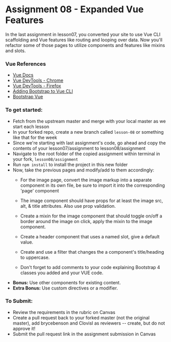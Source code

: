 # Assignment 08 - Expanded Vue Features

In the last assignment in lesson07, you converted your site to use Vue CLI scaffolding and Vue features like routing and looping over data. Now you'll refactor some of those pages to utilize components and features like mixins and slots. 

### Vue References
- [Vue Docs](https://vuejs.org/v2/guide/)
- [Vue DevTools - Chrome](https://chrome.google.com/webstore/detail/vuejs-devtools/nhdogjmejiglipccpnnnanhbledajbpd?hl=en)
- [Vue DevTools - Firefox](https://addons.mozilla.org/en-US/firefox/addon/vue-js-devtools/)
- [Adding Bootstrap to Vue CLI](https://travishorn.com/adding-bootstrap-to-a-vue-cli-project-98c2a30e0ed0)
- [Bootstrap Vue](https://bootstrap-vue.js.org/docs/)

### To get started:
- 	Fetch from the upstream master and merge with your local master as we start each lesson
-	In your forked repo, create a new branch called `lesson-08` or something like that for the week
-	Since we're starting with last assignment's code, go ahead and copy the contents of your lesson07/assignment to lesson08/assignment
-   Navigate to the root folder of the copied assignment within terminal in your fork, `lesson08/assignment`
-	Run `npm install` to install the project in this new folder
- 	Now, take the previous pages and modify/add to them accordingly:
	- 	For the image page, convert the image markup into a separate component in its own file, be sure to import it into the corresponding 'page' component
	- The image component should have props for at least the image src, alt, & title attributes. Also use prop validation.
	- 	Create a mixin for the image component that should toggle on/off a border around the image on click, apply the mixin to the image component.

	-	Create a header component that uses a named slot, give a default value.

	-	Create and use a filter that changes the a component's title/heading to uppercase.
	
	- 	Don't forget to add comments to your code explaining Bootstrap 4 classes you added and your VUE code.		
- 	**Bonus:**  Use other components for existing content.    
- 	**Extra Bonus:**  Use custom directives or a modifier.   

### To Submit:
- Review the requirements in the rubric on Canvas
- Create a pull request back to your forked master (not the original master), add brycebenson and ClovisI as reviewers -- create, but do not approve it!
- Submit the pull request link in the assignment submission in Canvas

